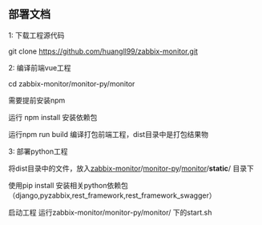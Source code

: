 ## 部署文档

1: 下载工程源代码

git clone https://github.com/huangll99/zabbix-monitor.git

2: 编译前端vue工程

cd zabbix-monitor/monitor-py/monitor

需要提前安装npm

运行 npm install 安装依赖包

运行npm run build 编译打包前端工程，dist目录中是打包结果物

3: 部署python工程

将dist目录中的文件，放入[zabbix-monitor](https://github.com/huangll99/zabbix-monitor)/[monitor-py](https://github.com/huangll99/zabbix-monitor/tree/master/monitor-py)/[monitor](https://github.com/huangll99/zabbix-monitor/tree/master/monitor-py/monitor)/**static**/ 目录下

使用pip install 安装相关python依赖包（django,pyzabbix,rest_framework,rest_framework_swagger）

启动工程 运行zabbix-monitor/monitor-py/monitor/ 下的start.sh

